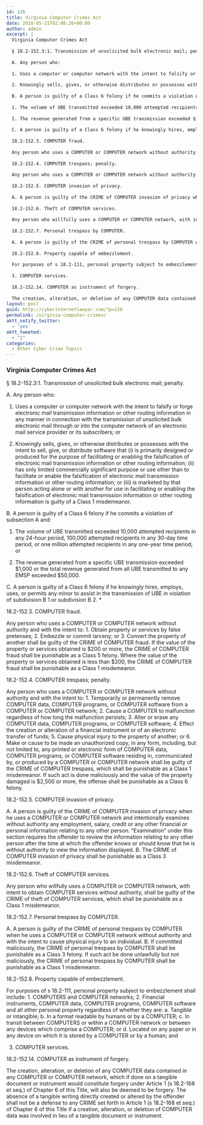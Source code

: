 ```yaml
---
id: 126
title: Virginia Computer Crimes Act
date: 2010-05-21T02:08:26+00:00
author: admin
excerpt: |
  Virginia Computer Crimes Act
  
  § 18.2-152.3:1. Transmission of unsolicited bulk electronic mail; penalty.
  
  A. Any person who:
  
  1. Uses a computer or computer network with the intent to falsify or forge electronic mail transmission information or other routing information in any manner in connection with the transmission of unsolicited bulk electronic mail through or into the computer network of an electronic mail service provider or its subscribers; or
  
  2. Knowingly sells, gives, or otherwise distributes or possesses with the intent to sell, give, or distribute software that (i) is primarily designed or produced for the purpose of facilitating or enabling the falsification of electronic mail transmission information or other routing information; (ii) has only limited commercially significant purpose or use other than to facilitate or enable the falsification of electronic mail transmission information or other routing information; or (iii) is marketed by that person acting alone or with another for use in facilitating or enabling the falsification of electronic mail transmission information or other routing information is guilty of a Class 1 misdemeanor.
  
  B. A person is guilty of a Class 6 felony if he commits a violation of subsection A and:
  
  1. The volume of UBE transmitted exceeded 10,000 attempted recipients in any 24-hour period, 100,000 attempted recipients in any 30-day time period, or one million attempted recipients in any one-year time period; or
  
  2. The revenue generated from a specific UBE transmission exceeded $1,000 or the total revenue generated from all UBE transmitted to any EMSP exceeded $50,000.
  
  C. A person is guilty of a Class 6 felony if he knowingly hires, employs, uses, or permits any minor to assist in the transmission of UBE in violation of subdivision B 1 or subdivision B 2. *
  
  18.2-152.3. COMPUTER fraud.
  
  Any person who uses a COMPUTER or COMPUTER network without authority and with the intent to: 1. Obtain property or services by false pretenses; 2. Embezzle or commit larceny; or 3. Convert the property of another shall be guilty of the CRIME of COMPUTER fraud. If the value of the property or services obtained is $200 or more, the CRIME of COMPUTER fraud shall be punishable as a Class 5 felony. Where the value of the property or services obtained is less than $200, the CRIME of COMPUTER fraud shall be punishable as a Class 1 misdemeanor.
  
  18.2-152.4. COMPUTER trespass; penalty.
  
  Any person who uses a COMPUTER or COMPUTER network without authority and with the intent to: 1. Temporarily or permanently remove COMPUTER data, COMPUTER programs, or COMPUTER software from a COMPUTER or COMPUTER network; 2. Cause a COMPUTER to malfunction regardless of how long the malfunction persists; 3. Alter or erase any COMPUTER data, COMPUTER programs, or COMPUTER software; 4. Effect the creation or alteration of a financial instrument or of an electronic transfer of funds; 5. Cause physical injury to the property of another; or 6. Make or cause to be made an unauthorized copy, in any form, including, but not limited to, any printed or electronic form of COMPUTER data, COMPUTER programs, or COMPUTER software residing in, communicated by, or produced by a COMPUTER or COMPUTER network shall be guilty of the CRIME of COMPUTER trespass, which shall be punishable as a Class 1 misdemeanor. If such act is done maliciously and the value of the property damaged is $2,500 or more, the offense shall be punishable as a Class 6 felony.
  
  18.2-152.5. COMPUTER invasion of privacy.
  
  A. A person is guilty of the CRIME of COMPUTER invasion of privacy when he uses a COMPUTER or COMPUTER network and intentionally examines without authority any employment, salary, credit or any other financial or personal information relating to any other person. "Examination" under this section requires the offender to review the information relating to any other person after the time at which the offender knows or should know that he is without authority to view the information displayed. B. The CRIME of COMPUTER invasion of privacy shall be punishable as a Class 3 misdemeanor.
  
  18.2-152.6. Theft of COMPUTER services.
  
  Any person who willfully uses a COMPUTER or COMPUTER network, with intent to obtain COMPUTER services without authority, shall be guilty of the CRIME of theft of COMPUTER services, which shall be punishable as a Class 1 misdemeanor.
  
  18.2-152.7. Personal trespass by COMPUTER.
  
  A. A person is guilty of the CRIME of personal trespass by COMPUTER when he uses a COMPUTER or COMPUTER network without authority and with the intent to cause physical injury to an individual. B. If committed maliciously, the CRIME of personal trespass by COMPUTER shall be punishable as a Class 3 felony. If such act be done unlawfully but not maliciously, the CRIME of personal trespass by COMPUTER shall be punishable as a Class 1 misdemeanor.
  
  18.2-152.8. Property capable of embezzlement.
  
  For purposes of s 18.2-111, personal property subject to embezzlement shall include: 1. COMPUTERS and COMPUTER networks; 2. Financial instruments, COMPUTER data, COMPUTER programs, COMPUTER software and all other personal property regardless of whether they are: a. Tangible or intangible; b. In a format readable by humans or by a COMPUTER; c. In transit between COMPUTERS or within a COMPUTER network or between any devices which comprise a COMPUTER; or d. Located on any paper or in any device on which it is stored by a COMPUTER or by a human; and
  
  3. COMPUTER services.
  
  18.2-152.14. COMPUTER as instrument of forgery.
  
  The creation, alteration, or deletion of any COMPUTER data contained in any COMPUTER or COMPUTER network, which if done on a tangible document or instrument would constitute forgery under Article 1 (s 18.2-168 et seq.) of Chapter 6 of this Title, will also be deemed to be forgery. The absence of a tangible writing directly created or altered by the offender shall not be a defense to any CRIME set forth in Article 1 (s 18.2-168 et seq.) of Chapter 6 of this Title if a creation, alteration, or deletion of COMPUTER data was involved in lieu of a tangible document or instrument.
layout: post
guid: http://cyberinternetlawyer.com/?p=126
permalink: /virginia-computer-crimes/
aktt_notify_twitter:
  - 'yes'
aktt_tweeted:
  - "1"
categories:
  - Other Cyber Crime Topics
---
```

### Virginia Computer Crimes Act

§ 18.2-152.3:1. Transmission of unsolicited bulk electronic mail; penalty.

A. Any person who:

1. Uses a computer or computer network with the intent to falsify or forge electronic mail transmission information or other routing information in any manner in connection with the transmission of unsolicited bulk electronic mail through or into the computer network of an electronic mail service provider or its subscribers; or

2. Knowingly sells, gives, or otherwise distributes or possesses with the intent to sell, give, or distribute software that (i) is primarily designed or produced for the purpose of facilitating or enabling the falsification of electronic mail transmission information or other routing information; (ii) has only limited commercially significant purpose or use other than to facilitate or enable the falsification of electronic mail transmission information or other routing information; or (iii) is marketed by that person acting alone or with another for use in facilitating or enabling the falsification of electronic mail transmission information or other routing information is guilty of a Class 1 misdemeanor.

B. A person is guilty of a Class 6 felony if he commits a violation of subsection A and:

1. The volume of UBE transmitted exceeded 10,000 attempted recipients in any 24-hour period, 100,000 attempted recipients in any 30-day time period, or one million attempted recipients in any one-year time period; or

2. The revenue generated from a specific UBE transmission exceeded $1,000 or the total revenue generated from all UBE transmitted to any EMSP exceeded $50,000.

C. A person is guilty of a Class 6 felony if he knowingly hires, employs, uses, or permits any minor to assist in the transmission of UBE in violation of subdivision B 1 or subdivision B 2. *

18.2-152.3. COMPUTER fraud.

Any person who uses a COMPUTER or COMPUTER network without authority and with the intent to: 1. Obtain property or services by false pretenses; 2. Embezzle or commit larceny; or 3. Convert the property of another shall be guilty of the CRIME of COMPUTER fraud. If the value of the property or services obtained is $200 or more, the CRIME of COMPUTER fraud shall be punishable as a Class 5 felony. Where the value of the property or services obtained is less than $200, the CRIME of COMPUTER fraud shall be punishable as a Class 1 misdemeanor.

18.2-152.4. COMPUTER trespass; penalty.

Any person who uses a COMPUTER or COMPUTER network without authority and with the intent to: 1. Temporarily or permanently remove COMPUTER data, COMPUTER programs, or COMPUTER software from a COMPUTER or COMPUTER network; 2. Cause a COMPUTER to malfunction regardless of how long the malfunction persists; 3. Alter or erase any COMPUTER data, COMPUTER programs, or COMPUTER software; 4. Effect the creation or alteration of a financial instrument or of an electronic transfer of funds; 5. Cause physical injury to the property of another; or 6. Make or cause to be made an unauthorized copy, in any form, including, but not limited to, any printed or electronic form of COMPUTER data, COMPUTER programs, or COMPUTER software residing in, communicated by, or produced by a COMPUTER or COMPUTER network shall be guilty of the CRIME of COMPUTER trespass, which shall be punishable as a Class 1 misdemeanor. If such act is done maliciously and the value of the property damaged is $2,500 or more, the offense shall be punishable as a Class 6 felony.

18.2-152.5. COMPUTER invasion of privacy.

A. A person is guilty of the CRIME of COMPUTER invasion of privacy when he uses a COMPUTER or COMPUTER network and intentionally examines without authority any employment, salary, credit or any other financial or personal information relating to any other person. &#8220;Examination&#8221; under this section requires the offender to review the information relating to any other person after the time at which the offender knows or should know that he is without authority to view the information displayed. B. The CRIME of COMPUTER invasion of privacy shall be punishable as a Class 3 misdemeanor.

18.2-152.6. Theft of COMPUTER services.

Any person who willfully uses a COMPUTER or COMPUTER network, with intent to obtain COMPUTER services without authority, shall be guilty of the CRIME of theft of COMPUTER services, which shall be punishable as a Class 1 misdemeanor.

18.2-152.7. Personal trespass by COMPUTER.

A. A person is guilty of the CRIME of personal trespass by COMPUTER when he uses a COMPUTER or COMPUTER network without authority and with the intent to cause physical injury to an individual. B. If committed maliciously, the CRIME of personal trespass by COMPUTER shall be punishable as a Class 3 felony. If such act be done unlawfully but not maliciously, the CRIME of personal trespass by COMPUTER shall be punishable as a Class 1 misdemeanor.

18.2-152.8. Property capable of embezzlement.

For purposes of s 18.2-111, personal property subject to embezzlement shall include: 1. COMPUTERS and COMPUTER networks; 2. Financial instruments, COMPUTER data, COMPUTER programs, COMPUTER software and all other personal property regardless of whether they are: a. Tangible or intangible; b. In a format readable by humans or by a COMPUTER; c. In transit between COMPUTERS or within a COMPUTER network or between any devices which comprise a COMPUTER; or d. Located on any paper or in any device on which it is stored by a COMPUTER or by a human; and

3. COMPUTER services.

18.2-152.14. COMPUTER as instrument of forgery.

The creation, alteration, or deletion of any COMPUTER data contained in any COMPUTER or COMPUTER network, which if done on a tangible document or instrument would constitute forgery under Article 1 (s 18.2-168 et seq.) of Chapter 6 of this Title, will also be deemed to be forgery. The absence of a tangible writing directly created or altered by the offender shall not be a defense to any CRIME set forth in Article 1 (s 18.2-168 et seq.) of Chapter 6 of this Title if a creation, alteration, or deletion of COMPUTER data was involved in lieu of a tangible document or instrument.